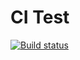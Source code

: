 # CI Test

[![Build status](https://ci.appveyor.com/api/projects/status/kv09j18s7murfsbt?svg=true)](https://ci.appveyor.com/project/allvb/class)